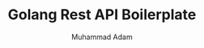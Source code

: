 ---
author: Muhammad Adam
pubDatetime: 2022-11-02T05:00:00Z
title: Golang Rest API Boilerplate
postSlug: golang-rest-api-boilerplate
externalLink: https://github.com/bangadam/go-fiber-starter
featured: false
draft: false
tags:
    - api
    - backend
    - golang
    - fiber
    - boilerplate
description: Golang Rest API Boilerplate is a starter project for building RESTful API, simple and scalable kit to build production-ready Go API backends.
---